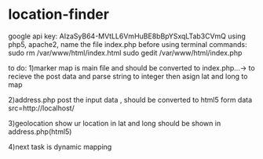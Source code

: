 # location-finder
google api key:  AIzaSyB64-MVtLL6VmHuBE8bBpYSxqLTab3CVmQ 
using php5, apache2,
name the file index.php before using
terminal commands: 
 sudo rm /var/www/html/index.html
sudo gedit /var/www/html/index.php



to do:
1)marker map is main file and should be converted to index.php...-> to recieve the post data and parse string to integer then 
  asign lat and long to map

2)address.php post the input data , should be converted to html5 form data  src=http://localhost/

3)geolocation show ur location in lat and long should be shown in address.php(html5)

4)next task is dynamic mapping
